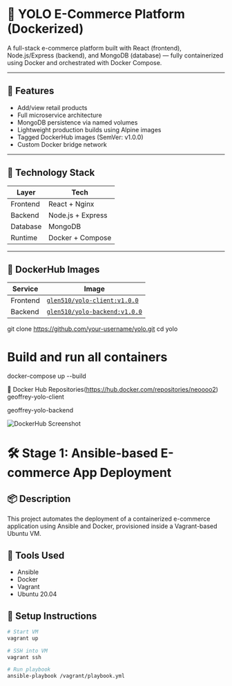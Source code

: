 # 🛒 YOLO E-Commerce Platform (Dockerized)

A full-stack e-commerce platform built with React (frontend), Node.js/Express (backend), and MongoDB (database) — fully containerized using Docker and orchestrated with Docker Compose.

---

## 🚀 Features

- Add/view retail products
- Full microservice architecture
- MongoDB persistence via named volumes
- Lightweight production builds using Alpine images
- Tagged DockerHub images (SemVer: v1.0.0)
- Custom Docker bridge network

---

## 🧱 Technology Stack

| Layer     | Tech              |
|-----------|-------------------|
| Frontend  | React + Nginx     |
| Backend   | Node.js + Express |
| Database  | MongoDB           |
| Runtime   | Docker + Compose  |

---

## 🐳 DockerHub Images

| Service   | Image |
|-----------|-------|
| Frontend  | [`glen510/yolo-client:v1.0.0`](https://hub.docker.com/repository/docker/glen510/yolo-backend) |
| Backend   | [`glen510/yolo-backend:v1.0.0`](https://hub.docker.com/repository/docker/glen510/yolo-client) |

git clone https://github.com/your-username/yolo.git
cd yolo


# Build and run all containers
docker-compose up --build

🔗 Docker Hub Repositories(https://hub.docker.com/repositories/neoooo2)
geoffrey-yolo-client

geoffrey-yolo-backend

![DockerHub Screenshot](dockerhub-screenshot.png)


# 🛠️ Stage 1: Ansible-based E-commerce App Deployment

## 📦 Description
This project automates the deployment of a containerized e-commerce application using Ansible and Docker, provisioned inside a Vagrant-based Ubuntu VM.

## 🧰 Tools Used
- Ansible
- Docker
- Vagrant
- Ubuntu 20.04

## 🚀 Setup Instructions

```bash
# Start VM
vagrant up

# SSH into VM
vagrant ssh

# Run playbook
ansible-playbook /vagrant/playbook.yml







